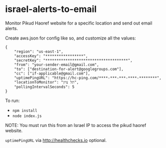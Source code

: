 # israel-alerts-to-email
Monitor Pikud Haoref website for a specific location and send out email alerts.

Create aws.json for config like so, and customize all the values:
```
{
	"region": "us-east-1",
	"accessKey": "*****************",
	"secretKey": "*************************************",
	"from": "your-sender-email@gmail.com",
	"to": ["destination-for-alert@googlegroups.com"],
	"cc": ["if-applicable@gmail.com"],
	"uptimePingURL": "https://hc-ping.com/****-***-***-****-********",
	"locationToMonitor": "תל ציון",
    "pollingIntervalSeconds": 5
}
```

To run:
- `npm install`
- `node index.js`

NOTE: You must run this from an Israel IP to access the pikud haoref website.

`uptimePingURL` via http://healthchecks.io optional.
